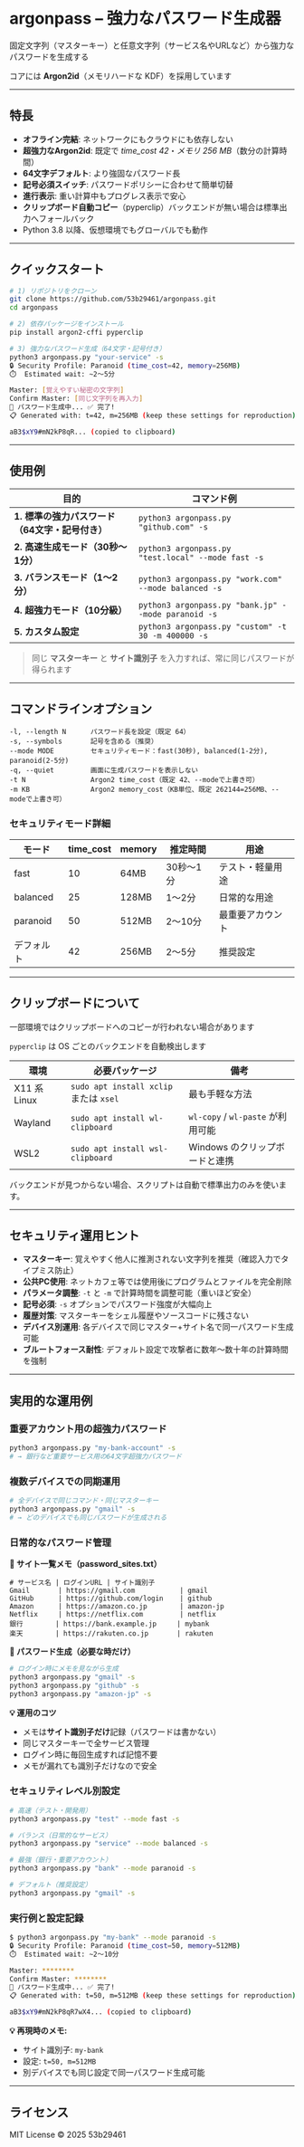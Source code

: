 # argonpass – 強力なパスワード生成器

固定文字列（マスターキー）と任意文字列（サービス名やURLなど）から強力なパスワードを生成する

コアには **Argon2id**（メモリハードな KDF）を採用しています

---

## 特長

* **オフライン完結**: ネットワークにもクラウドにも依存しない
* **超強力なArgon2id**: 既定で *time_cost 42*・*メモリ 256 MB*（数分の計算時間）
* **64文字デフォルト**: より強固なパスワード長
* **記号必須スイッチ**: パスワードポリシーに合わせて簡単切替
* **進行表示**: 重い計算中もプログレス表示で安心
* **クリップボード自動コピー**（pyperclip）バックエンドが無い場合は標準出力へフォールバック
* Python 3.8 以降、仮想環境でもグローバルでも動作

---

## クイックスタート

```bash
# 1) リポジトリをクローン
git clone https://github.com/53b29461/argonpass.git
cd argonpass

# 2) 依存パッケージをインストール
pip install argon2-cffi pyperclip

# 3) 強力なパスワード生成（64文字・記号付き）
python3 argonpass.py "your-service" -s
🔒 Security Profile: Paranoid (time_cost=42, memory=256MB)
⏱️  Estimated wait: ~2～5分

Master: [覚えやすい秘密の文字列]
Confirm Master: [同じ文字列を再入力]
🔐 パスワード生成中... ✅ 完了!
📋 Generated with: t=42, m=256MB (keep these settings for reproduction)

aB3$xY9#mN2kP8qR... (copied to clipboard)
```

---

## 使用例

| 目的                                       | コマンド例                                       |
| ---------------------------------------- | ------------------------------------------- |
| **1. 標準の強力パスワード（64文字・記号付き）**        | `python3 argonpass.py "github.com" -s`          |
| **2. 高速生成モード（30秒～1分）**                | `python3 argonpass.py "test.local" --mode fast -s`    |
| **3. バランスモード（1～2分）**                   | `python3 argonpass.py "work.com" --mode balanced -s`        |
| **4. 超強力モード（10分級）**                   | `python3 argonpass.py "bank.jp" --mode paranoid -s` |
| **5. カスタム設定**              | `python3 argonpass.py "custom" -t 30 -m 400000 -s` |

> 同じ **マスターキー** と **サイト識別子** を入力すれば、常に同じパスワードが得られます

---

## コマンドラインオプション

```text
-l, --length N      パスワード長を設定（既定 64）
-s, --symbols       記号を含める（推奨）
--mode MODE         セキュリティモード：fast(30秒), balanced(1-2分), paranoid(2-5分)
-q, --quiet         画面に生成パスワードを表示しない
-t N                Argon2 time_cost（既定 42、--modeで上書き可）
-m KB               Argon2 memory_cost（KB単位、既定 262144=256MB、--modeで上書き可）
```

### セキュリティモード詳細

| モード      | time_cost | memory | 推定時間  | 用途           |
| ---------- | --------- | ------ | -------- | -------------- |
| fast       | 10        | 64MB   | 30秒～1分 | テスト・軽量用途 |
| balanced   | 25        | 128MB  | 1～2分   | 日常的な用途    |
| paranoid   | 50        | 512MB  | 2～10分  | 最重要アカウント |
| デフォルト   | 42        | 256MB  | 2～5分   | 推奨設定       |

---

## クリップボードについて

一部環境ではクリップボードへのコピーが行われない場合があります

`pyperclip` は OS ごとのバックエンドを自動検出します

| 環境          | 必要パッケージ                             | 備考                           |
| ----------- | ----------------------------------- | ---------------------------- |
| X11 系 Linux | `sudo apt install xclip` または `xsel` | 最も手軽な方法                      |
| Wayland     | `sudo apt install wl-clipboard`     | `wl-copy` / `wl-paste` が利用可能 |
| WSL2        | `sudo apt install wsl-clipboard`    | Windows のクリップボードと連携          |

バックエンドが見つからない場合、スクリプトは自動で標準出力のみを使います。

---

## セキュリティ運用ヒント

* **マスターキー**: 覚えやすく他人に推測されない文字列を推奨（確認入力でタイプミス防止）
* **公共PC使用**: ネットカフェ等では使用後にプログラムとファイルを完全削除
* **パラメータ調整**: `-t` と `-m` で計算時間を調整可能（重いほど安全）
* **記号必須**: `-s` オプションでパスワード強度が大幅向上
* **履歴対策**: マスターキーをシェル履歴やソースコードに残さない
* **デバイス別運用**: 各デバイスで同じマスター+サイト名で同一パスワード生成可能
* **ブルートフォース耐性**: デフォルト設定で攻撃者に数年〜数十年の計算時間を強制

---

## 実用的な運用例

### 重要アカウント用の超強力パスワード
```bash
python3 argonpass.py "my-bank-account" -s
# → 銀行など重要サービス用の64文字超強力パスワード
```

### 複数デバイスでの同期運用
```bash
# 全デバイスで同じコマンド・同じマスターキー
python3 argonpass.py "gmail" -s
# → どのデバイスでも同じパスワードが生成される
```

### 日常的なパスワード管理

**📝 サイト一覧メモ（password_sites.txt）**
```
# サービス名 | ログインURL | サイト識別子
Gmail       | https://gmail.com           | gmail
GitHub      | https://github.com/login    | github  
Amazon      | https://amazon.co.jp        | amazon-jp
Netflix     | https://netflix.com         | netflix
銀行        | https://bank.example.jp     | mybank
楽天        | https://rakuten.co.jp       | rakuten
```

**🔐 パスワード生成（必要な時だけ）**
```bash
# ログイン時にメモを見ながら生成
python3 argonpass.py "gmail" -s
python3 argonpass.py "github" -s  
python3 argonpass.py "amazon-jp" -s
```

**💡 運用のコツ**
- メモは**サイト識別子だけ**記録（パスワードは書かない）
- 同じマスターキーで全サービス管理
- ログイン時に毎回生成すれば記憶不要
- メモが漏れても識別子だけなので安全

### セキュリティレベル別設定
```bash
# 高速（テスト・開発用）
python3 argonpass.py "test" --mode fast -s

# バランス（日常的なサービス）
python3 argonpass.py "service" --mode balanced -s

# 最強（銀行・重要アカウント）
python3 argonpass.py "bank" --mode paranoid -s

# デフォルト（推奨設定）
python3 argonpass.py "gmail" -s
```

### 実行例と設定記録
```bash
$ python3 argonpass.py "my-bank" --mode paranoid -s
🔒 Security Profile: Paranoid (time_cost=50, memory=512MB)
⏱️  Estimated wait: ~2～10分

Master: ********
Confirm Master: ********
🔐 パスワード生成中... ✅ 完了!
📋 Generated with: t=50, m=512MB (keep these settings for reproduction)

aB3$xY9#mN2kP8qR7wX4... (copied to clipboard)
```

**💡 再現時のメモ:**
- サイト識別子: `my-bank` 
- 設定: `t=50, m=512MB`
- 別デバイスでも同じ設定で同一パスワード生成可能

---

## ライセンス

MIT License © 2025 53b29461